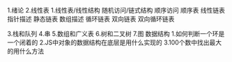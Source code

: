 1.绪论
2.线性表
    1.线性表/线性结构 随机访问/链式结构 顺序访问
        顺序表
        线性链表    指针描述
        静态链表    数组描述
        循环链表
        双向链表
        双向循环链表
    
3.栈和队列
4.串
5.数组和广义表
6.树和二叉树
7.图
数据结构
1.如何判断一个环是一个闭着的
2.JS中对象的数据结构在底层是用什么实现的
3.100个数中找出最大的用什么方法

